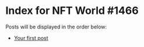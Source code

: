 # Index for NFT World #1466
Posts will be displayed in the order below:

- [Your first post](./001-first.md)

